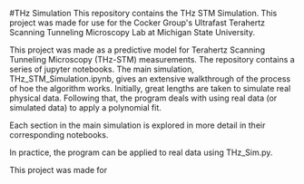 #THz Simulation
This repository contains the THz STM Simulation. This project was made for use for the Cocker Group's Ultrafast Terahertz Scanning Tunneling Microscopy Lab at Michigan State University.

This project was made as a predictive model for Terahertz Scanning Tunneling Microscopy (THz-STM) measurements. The repository contains a series of jupyter notebooks. The main simulation, THz_STM_Simulation.ipynb, gives an extensive walkthrough of the process of hoe the algorithm works. Initially, great lengths are taken to simulate real physical data. Following that, the program deals with using real data (or simulated data) to apply a polynomial fit. 

Each section in the main simulation is explored in more detail in their corresponding notebooks.

In practice, the program can be applied to real data using THz_Sim.py.

This project was made for 
